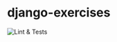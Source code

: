 # django-exercises

![Lint & Tests](https://github.com/shangxiao/django-exercises/actions/workflows/test.yml/badge.svg)

